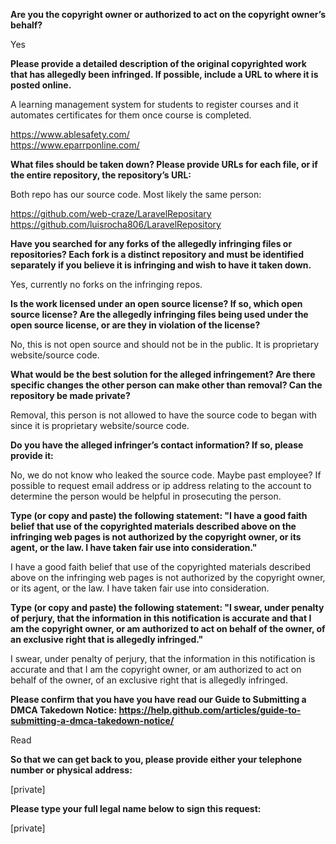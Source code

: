 **Are you the copyright owner or authorized to act on the copyright owner’s behalf?**

Yes

**Please provide a detailed description of the original copyrighted work that has allegedly been infringed. If possible, include a URL to where it is posted online.**

A learning management system for students to register courses and it automates certificates for them once course is completed.

https://www.ablesafety.com/   
https://www.eparrponline.com/

**What files should be taken down? Please provide URLs for each file, or if the entire repository, the repository’s URL:**

Both repo has our source code. Most likely the same person:

https://github.com/web-craze/LaravelRepositary   
https://github.com/luisrocha806/LaravelRepository

**Have you searched for any forks of the allegedly infringing files or repositories? Each fork is a distinct repository and must be identified separately if you believe it is infringing and wish to have it taken down.**

Yes, currently no forks on the infringing repos.

**Is the work licensed under an open source license? If so, which open source license? Are the allegedly infringing files being used under the open source license, or are they in violation of the license?**

No, this is not open source and should not be in the public. It is proprietary website/source code.

**What would be the best solution for the alleged infringement? Are there specific changes the other person can make other than removal? Can the repository be made private?**

Removal, this person is not allowed to have the source code to began with since it is proprietary website/source code.

**Do you have the alleged infringer’s contact information? If so, please provide it:**

No, we do not know who leaked the source code. Maybe past employee? If possible to request email address or ip address relating to the account to determine the person would be helpful in prosecuting the person.

**Type (or copy and paste) the following statement: "I have a good faith belief that use of the copyrighted materials described above on the infringing web pages is not authorized by the copyright owner, or its agent, or the law. I have taken fair use into consideration."**

I have a good faith belief that use of the copyrighted materials described above on the infringing web pages is not authorized by the copyright owner, or its agent, or the law. I have taken fair use into consideration.

**Type (or copy and paste) the following statement: "I swear, under penalty of perjury, that the information in this notification is accurate and that I am the copyright owner, or am authorized to act on behalf of the owner, of an exclusive right that is allegedly infringed."**

I swear, under penalty of perjury, that the information in this notification is accurate and that I am the copyright owner, or am authorized to act on behalf of the owner, of an exclusive right that is allegedly infringed.

**Please confirm that you have you have read our Guide to Submitting a DMCA Takedown Notice: https://help.github.com/articles/guide-to-submitting-a-dmca-takedown-notice/**

Read

**So that we can get back to you, please provide either your telephone number or physical address:**

[private]

**Please type your full legal name below to sign this request:**

[private]
